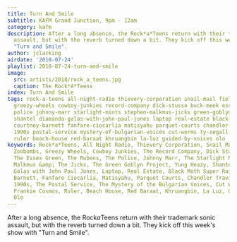 ```yaml
---
title: Turn And Smile
subtitle: KAFM Grand Junction, 9pm - 12am
category: kafm
description: After a long absence, the Rock*a*Teens return with their trademark sonic
  assault, but with the reverb turned down a bit. They kick off this week's show with
  "Turn and Smile".
author: jclacking
airdate: '2018-07-24'
playlist: 2018-07-24-turn-and-smile
image:
  src: artists/2018/rock_a_teens.jpg
  caption: The Rock*A*Teens
index: Turn And Smile
tags: rock-a-teens all-night-radio thievery-corporation snail-mail field-music zoobombs
  greezy-wheels cowboy-junkies record-company dick-stusso buck-meek essex-green rubens
  police johnny-marr starlight-mints stephen-malkmus-jicks green-goblyn-project yung-heazy
  shantel diamanda-galas-with-john-paul-jones laptop real-estate black-moth-super-rainbow
  courtney-barnett fanfare-ciocarlia matisyahu parquet-courts chandler-travis-philharmonic
  1990s postal-service mystery-of-bulgarian-voices cut-worms ty-segall frankie-cosmos
  ruler beach-house red-baraat khruangbin la-luz guided-by-voices olo
keywords: Rock*a*Teens, All Night Radio, Thievery Corporation, Snail Mail, Field Music,
  Zoobombs, Greezy Wheels, Cowboy Junkies, The Record Company, Dick Stusso, Buck Meek,
  The Essex Green, The Rubens, The Police, Johnny Marr, The Starlight Mints, Stephen
  Malkmus &amp; The Jicks, The Green Goblyn Project, Yung Heazy, Shantel, Diamanda
  Galas with John Paul Jones, Laptop, Real Estate, Black Moth Super Rainbow, Courtney
  Barnett, Fanfare Ciocarlia, Matisyahu, Parquet Courts, Chandler Travis Philharmonic,
  1990s, The Postal Service, The Mystery of the Bulgarian Voices, Cut Worms, Ty Segall,
  Frankie Cosmos, Ruler, Beach House, Red Baraat, Khruangbin, La Luz, Guided By Voices,
  Olo
---
```

After a long absence, the Rock*a*Teens return with their trademark sonic assault, but with the reverb turned down a bit. They kick off this week's show with "Turn and Smile".
